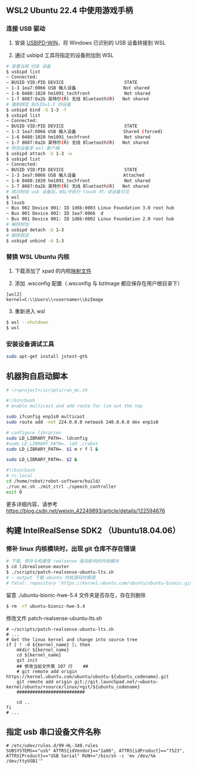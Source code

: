 
## WSL2 Ubuntu 22.4 中使用游戏手柄

### 连接 USB 驱动

1.  安装 [USBIPD-WIN](https://github.com/dorssel/usbipd-win/releases)，将 Windows 已识别的 USB 设备转接到 WSL

2.  通过 usbipd 工具将指定的设备附加到 WSL

```bash
# 查看当前 USB 设备
$ usbipd list 
~ Connected:  
~ BUSID VID:PID DEVICE                       STATE  
~ 1-3 1ea7:0066 USB 输入设备                  Not shared  
~ 1-6 0408:1020 hm1091_techfront             Not shared  
~ 1-7 8087:0a2b 英特尔(R) 无线 Bluetooth(R)   Not shared
# 强制绑定 BUSID=1-3 的设备
$ usbipd bind -b 1-3 -f
$ usbipd list
~ Connected:  
~ BUSID VID:PID DEVICE                       STATE  
~ 1-3 1ea7:0066 USB 输入设备                  Shared (forced)  
~ 1-6 0408:1020 hm1091_techfront             Not shared  
~ 1-7 8087:0a2b 英特尔(R) 无线 Bluetooth(R)   Not shared
# 附加设备至 wsl 客户端
$ usbipd attach -b 1-3 -w
$ usbipd list
~ Connected:  
~ BUSID VID:PID DEVICE                       STATE  
~ 1-3 1ea7:0066 USB 输入设备                  Attached  
~ 1-6 0408:1020 hm1091_techfront             Not shared  
~ 1-7 8087:0a2b 英特尔(R) 无线 Bluetooth(R)   Not shared
# 成功附加 usb 设备后，WSL中执行 lsusb 时，该设备可见
$ wsl
$ lsusb
~ Bus 002 Device 001: ID 1d6b:0003 Linux Foundation 3.0 root hub  
~ Bus 001 Device 002: ID 1ea7:0066  d
~ Bus 001 Device 001: ID 1d6b:0002 Linux Foundation 2.0 root hub
# 解除附加
$ usbipd detach -b 1-3
# 解除绑定
$ usbipd unbind -b 1-3
```

### 替换 WSL Ubuntu 内核

1. 下载添加了 xpad 的内核[映射文件](https://github.com/microsoft/WSL/files/10098030/kernel-xpad.zip)

2.  添加 .wsconfig 配置（.wsconfig 与 bzImage 都应保存在用户根目录下）

```config
[wsl2]
kernel=C:\\Users\\<username>\\bzImage
```

3.  重新进入 wsl

```bash
$ wsl --shutdown
$ wsl
```

### 安装设备调试工具

```bash
sudo apt-get install jstest-gtk
```


## 机器狗自启动脚本


```bash
# ~/<project>/scripts/run_mc.sh

#!/bin/bash
# enable multicast and add route for lcm out the top

sudo ifconfig enp1s0 multicast
sudo route add -net 224.0.0.0 netmask 240.0.0.0 dev enp1s0

# configure libraries
sudo LD_LIBRARY_PATH=. ldconfig
#sudo LD_LIBRARY_PATH=. ldd ./robot
sudo LD_LIBRARY_PATH=. $1 m r f l &

sudo LD_LIBRARY_PATH=. $2 &
```

```bash
#!/bin/bash
# rc.local
cd /home/robot/robot-software/build/
./run_mc.sh ./mit_ctrl ./speech_controller
exit 0
```

更多详细内容，请参考 https://blog.csdn.net/weixin_42249893/article/details/122594676

## 构建 IntelRealSense SDK2 （Ubuntu18.04.06）

###  修补 linux 内核模块时，出现 git 仓库不存在错误

```bash
# 下载、修补与构建受 realsense 驱动影响的内核模块
$ cd librealsense-master
$ ./scripts/patch-realsense-ubuntu-lts.sh
# ~ output 下载 ubuntu 内核源码时报错
# fatal: repository 'https://kernel.ubuntu.com/ubuntu/ubuntu-bionic.git/' not found
```

留意 ./ubuntu-bionic-hwe-5.4 文件夹是否存在，存在则删除

```bash
$ rm -rf ubuntu-bionic-hwe-5.4
```

修改文件 patch-realsense-ubuntu-lts.sh

```shell
# ~/scripts/patch-realsense-ubuntu-lts.sh
# ...
# Get the linux kernel and change into source tree
if [ ! -d ${kernel_name} ]; then
	mkdir ${kernel_name}
	cd ${kernel_name}
	git init
	## 修改当前文件第 107 行	##
	# git remote add origin https://kernel.ubuntu.com/ubuntu/ubuntu-${ubuntu_codename}.git
	git remote add origin git://git.launchpad.net/~ubuntu-kernel/ubuntu/+source/linux/+git/${ubuntu_codename}
	##########################
	
	cd ..
fi
# ...
```


## 指定 usb 串口设备文件名称

```config
# /etc/udev/rules.d/99-HL-340.rules
SUBSYSTEMS=="usb" ATTRS{idVendor}=="1a86", ATTRS{idProduct}=="7523", ATTRS{Product}=="USB Serial" RUN+="/bin/sh -c 'mv /dev/%k /dev/ttyUSB1'"
```

